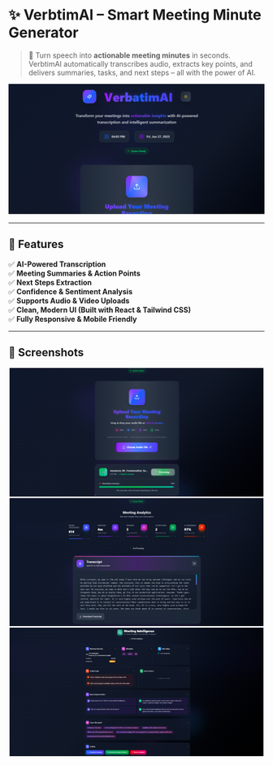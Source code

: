 # ✨ VerbtimAI – Smart Meeting Minute Generator

> 🚀 Turn speech into **actionable meeting minutes** in seconds. VerbtimAI automatically transcribes audio, extracts key points, and delivers summaries, tasks, and next steps – all with the power of AI.

![VerbtimAI Banner](./assets/verbtim-banner.png)

---

## 🧠 Features

✅ **AI-Powered Transcription**  
✅ **Meeting Summaries & Action Points**  
✅ **Next Steps Extraction**  
✅ **Confidence & Sentiment Analysis**  
✅ **Supports Audio & Video Uploads**  
✅ **Clean, Modern UI (Built with React & Tailwind CSS)**  
✅ **Fully Responsive & Mobile Friendly**

---

## 📸 Screenshots

<p align="center">
  <img src="./assets/demo-upload.png" width="500" alt="Upload Page Screenshot"/>
  <br />
  <img src="./assets/demo-summary1.png" width="500" alt="Summary Page Screenshot"/>
  <br />
  <img src="./assets/demo-summary2.png" width="500" alt="Summary Page Screenshot"/>
</p>